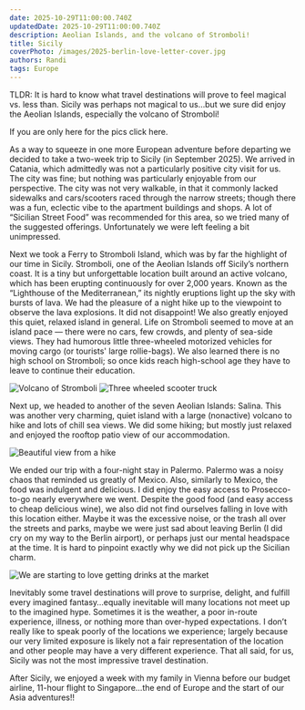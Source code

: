 ```yaml
---
date: 2025-10-29T11:00:00.740Z
updatedDate: 2025-10-29T11:00:00.740Z
description: Aeolian Islands, and the volcano of Stromboli!
title: Sicily
coverPhoto: /images/2025-berlin-love-letter-cover.jpg
authors: Randi
tags: Europe
---
```


TLDR: It is hard to know what travel destinations will prove to feel magical vs. less than. Sicily was perhaps not magical to us…but we sure did enjoy the Aeolian Islands, especially the volcano of Stromboli! 


If you are only here for the pics click here. 

As a way to squeeze in one more European adventure before departing we decided to take a two-week trip to Sicily (in September 2025). We arrived in Catania, which admittedly was not a particularly positive city visit for us. The city was fine; but nothing was particularly enjoyable from our perspective. The city was not very walkable, in that it commonly lacked sidewalks and cars/scooters raced through the narrow streets; though there was a fun, eclectic vibe to the apartment buildings and shops. A lot of “Sicilian Street Food” was recommended for this area, so we tried many of the suggested offerings. Unfortunately we were left feeling a bit unimpressed. 

Next we took a Ferry to Stromboli Island, which was by far the highlight of our time in Sicily. Stromboli, one of the Aeolian Islands off Sicily’s northern coast. It is a tiny but unforgettable location built around an active volcano, which has been erupting continuously for over 2,000 years. Known as the “Lighthouse of the Mediterranean,” its nightly eruptions light up the sky with bursts of lava. We had the pleasure of a night hike up to the viewpoint to observe the lava explosions. It did not disappoint! We also greatly enjoyed this quiet, relaxed island in general. Life on Stromboli seemed to move at an island pace — there were no cars, few crowds, and plenty of sea-side views. They had humorous little three-wheeled motorized vehicles for moving cargo (or tourists' large rollie-bags). We also learned there is no high school on Stromboli; so once kids reach high-school age they have to leave to continue their education. 


![Volcano of Stromboli](/images/2025-sicily-1.jpg)
![Three wheeled scooter truck](/images/2025-sicily-2.jpg)

Next up, we headed to another of the seven Aeolian Islands: Salina. This was another very charming, quiet island with a large (nonactive) volcano to hike and lots of chill sea views. We did some hiking; but mostly just relaxed and enjoyed the rooftop patio view of our accommodation.

![Beautiful view from a hike](/images/2025-sicily-3.jpg)

We ended our trip with a four-night stay in Palermo. Palermo was a noisy chaos that reminded us greatly of Mexico. Also, similarly to Mexico, the food was indulgent and delicious. I did enjoy the easy access to Prosecco-to-go nearly everywhere we went. Despite the good food (and easy access to cheap delicious wine), we also did not find ourselves falling in love with this location either. Maybe it was the excessive noise, or the trash all over the streets and parks, maybe we were just sad about leaving Berlin (I did cry on my way to the Berlin airport), or perhaps just our mental headspace at the time. It is hard to pinpoint exactly why we did not pick up the Sicilian charm.

![We are starting to love getting drinks at the market](/images/2025-sicily-4.jpg)

Inevitably some travel destinations will prove to surprise, delight, and fulfill every imagined fantasy…equally inevitable will many locations not meet up to the imagined hype. Sometimes it is the weather, a poor in-route experience, illness, or nothing more than over-hyped expectations. I don’t really like to speak poorly of the locations we experience; largely because our very limited exposure is likely not a fair representation of the location and other people may have a very different experience. That all said, for us, Sicily was not the most impressive travel destination. 

After Sicily, we enjoyed a week with my family in Vienna before our budget airline, 11-hour flight to Singapore…the end of Europe and the start of our Asia adventures!! 
